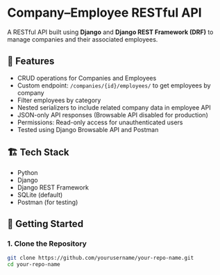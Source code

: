 # Company–Employee RESTful API

A RESTful API built using **Django** and **Django REST Framework (DRF)** to manage companies and their associated employees.

## 🔧 Features

- CRUD operations for Companies and Employees
- Custom endpoint: `/companies/{id}/employees/` to get employees by company
- Filter employees by category
- Nested serializers to include related company data in employee API
- JSON-only API responses (Browsable API disabled for production)
- Permissions: Read-only access for unauthenticated users
- Tested using Django Browsable API and Postman

## 🏗 Tech Stack

- Python
- Django
- Django REST Framework
- SQLite (default)
- Postman (for testing)

## 🚀 Getting Started

### 1. Clone the Repository
```bash
git clone https://github.com/yourusername/your-repo-name.git
cd your-repo-name

